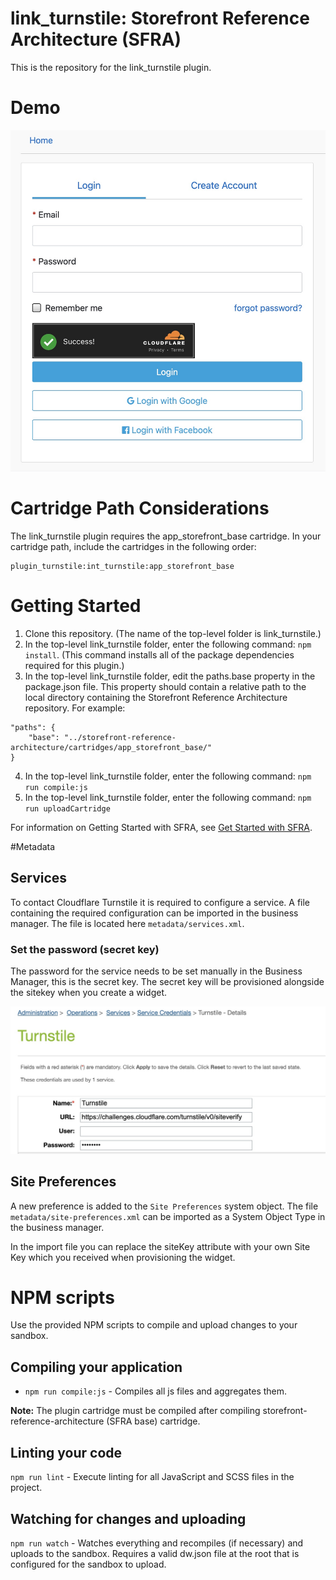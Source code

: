 # link_turnstile: Storefront Reference Architecture (SFRA)

This is the repository for the link_turnstile plugin. 

# Demo
![](docs/login.jpg)

# Cartridge Path Considerations
The link_turnstile plugin requires the app\_storefront\_base cartridge. In your cartridge path, include the cartridges in the following order:

```
plugin_turnstile:int_turnstile:app_storefront_base
```

# Getting Started

1. Clone this repository. (The name of the top-level folder is link_turnstile.)
2. In the top-level link_turnstile folder, enter the following command: `npm install`. (This command installs all of the package dependencies required for this plugin.)
3. In the top-level link_turnstile folder, edit the paths.base property in the package.json file. This property should contain a relative path to the local directory containing the Storefront Reference Architecture repository. For example:
```
"paths": {
    "base": "../storefront-reference-architecture/cartridges/app_storefront_base/"
}
```
4. In the top-level link_turnstile folder, enter the following command: `npm run compile:js`
5. In the top-level link_turnstile folder, enter the following command: `npm run uploadCartridge`

For information on Getting Started with SFRA, see [Get Started with SFRA](https://documentation.b2c.commercecloud.salesforce.com/DOC1/index.jsp?topic=%2Fcom.demandware.dochelp%2Fcontent%2Fb2c_commerce%2Ftopics%2Fsfra%2Fb2c_sfra_setup.html).

#Metadata

## Services
To contact Cloudflare Turnstile it is required to configure a service. A file containing the required
configuration can be imported in the business manager. The file is located here `metadata/services.xml`.

### Set the password (secret key)
The password for the service needs to be set manually in the Business Manager, this is the secret key. The secret key will be provisioned alongside the sitekey when you create a widget.

![](/docs/turnstile-service-pw.jpg)

## Site Preferences
A new preference is added to the `Site Preferences` system object. The file `metadata/site-preferences.xml` can be
imported as a System Object Type in the business manager.

In the import file you can replace the siteKey attribute with your own Site Key which you received when provisioning the widget.

# NPM scripts
Use the provided NPM scripts to compile and upload changes to your sandbox.

## Compiling your application

* `npm run compile:js` - Compiles all js files and aggregates them.

**Note:** The plugin cartridge must be compiled after compiling storefront-reference-architecture (SFRA base) cartridge.

## Linting your code

`npm run lint` - Execute linting for all JavaScript and SCSS files in the project.

## Watching for changes and uploading

`npm run watch` - Watches everything and recompiles (if necessary) and uploads to the sandbox. Requires a valid dw.json file at the root that is configured for the sandbox to upload.
